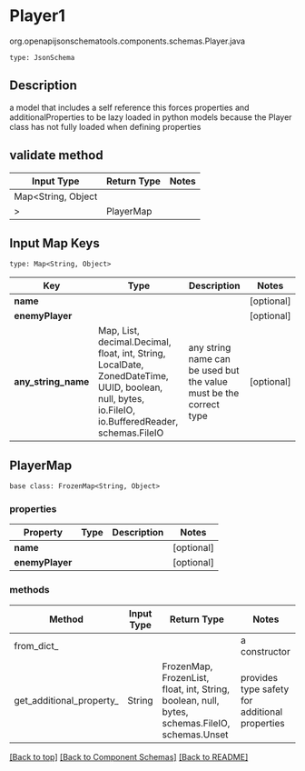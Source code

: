 # Player1
org.openapijsonschematools.components.schemas.Player.java
```
type: JsonSchema
```

## Description
a model that includes a self reference this forces properties and additionalProperties to be lazy loaded in python models because the Player class has not fully loaded when defining properties

## validate method
| Input Type | Return Type | Notes |
| ---------- | ----------- | ----- |
| Map<String, Object
> | PlayerMap | |

## Input Map Keys
```
type: Map<String, Object>
```
Key | Type |  Description | Notes
------------ | ------------- | ------------- | -------------
**name** |  |  | [optional]
**enemyPlayer** |  |  | [optional]
**any_string_name** | Map, List, decimal.Decimal, float, int, String, LocalDate, ZonedDateTime, UUID, boolean, null, bytes, io.FileIO, io.BufferedReader, schemas.FileIO | any string name can be used but the value must be the correct type | [optional]

## PlayerMap
```
base class: FrozenMap<String, Object>

```

### properties
Property | Type | Description | Notes
-------- | ---- | ----------- | -----
**name** |  |  | [optional]
**enemyPlayer** |  |  | [optional]

### methods
Method | Input Type | Return Type | Notes
------ | ---------- | ----------- | ------
from_dict_ |  |  | a constructor
get_additional_property_ | String | FrozenMap, FrozenList, float, int, String, boolean, null, bytes, schemas.FileIO, schemas.Unset | provides type safety for additional properties

[[Back to top]](#top) [[Back to Component Schemas]](../../../README.md#Component-Schemas) [[Back to README]](../../../README.md)
